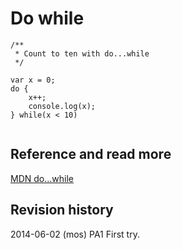 Do while
==============================



```
/**
 * Count to ten with do...while
 */

var x = 0;
do {
	x++;
	console.log(x);
} while(x < 10)


```



Reference and read more
------------------------------

[MDN do...while](https://developer.mozilla.org/en-US/docs/Web/JavaScript/Reference/Statements/do...while)



Revision history
------------------------------

2014-06-02 (mos) PA1 First try.

